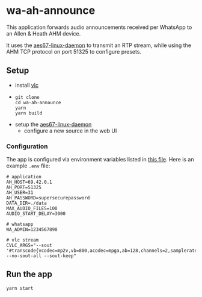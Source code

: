 # wa-ah-announce

This application forwards audio announcements received per WhatsApp to an Allen & Heath AHM device.

It uses the [aes67-linux-daemon](https://github.com/bondagit/aes67-linux-daemon) to transmit an RTP stream, while using the AHM TCP protocol on port 51325 to configure presets.

## Setup

- install [vlc](https://www.videolan.org/vlc/index.de.html)
- ```
  git clone
  cd wa-ah-announce
  yarn
  yarn build
  ```
- setup the [aes67-linux-daemon](https://github.com/bondagit/aes67-linux-daemon)
  - configure a new source in the web UI

### Configuration

The app is configured via environment variables listed in [this file](./src/config/env.ts). Here is an example `.env` file:

```
# application
AH_HOST=69.42.0.1
AH_PORT=51325
AH_USER=31
AH_PASSWORD=supersecurepassword
DATA_DIR=./data
MAX_AUDIO_FILES=100
AUDIO_START_DELAY=3000

# whatsapp
WA_ADMIN=1234567890

# vlc stream
CVLC_ARGS="--sout '#transcode{vcodec=mp2v,vb=800,acodec=mpga,ab=128,channels=2,samplerate=48000,scodec=none}:rtp{dst=192.168.2.8,port=5004,mux=ts,sap,name=Announcement}' --no-sout-all --sout-keep"
```

## Run the app

```
yarn start
```
